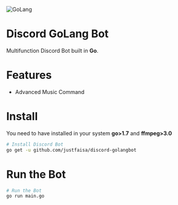![GoLang](https://caraguna.com/wp-content/uploads/2020/12/Golang.jpg-1024x505.png)
# Discord GoLang Bot
Multifunction Discord Bot built in **Go**.

# Features
- Advanced Music Command
 
# Install
You need to have installed in your system 
    **go>1.7** and **ffmpeg>3.0**

```sh
# Install Discord Bot
go get -u github.com/justfaisa/discord-golangbot
```

# Run the Bot
```sh
# Run the Bot
go run main.go
```
